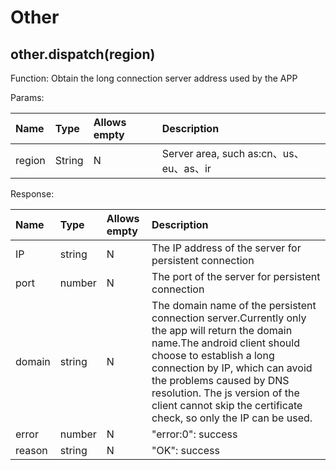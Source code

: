 # Other

## other.dispatch(region)

Function: Obtain the long connection server address used by the APP

Params:

| Name | Type | Allows empty | Description                                                                                                         |
| :----- | :----- | :------- | :--------------------------------- |
| region | String | N        | Server area, such as:cn、us、eu、as、ir |

Response:

| Name | Type | Allows empty | Description                                                                                                         |
| :----- | :----- | :------- | :------- |
| IP     | string | N            | The IP address of the server for persistent connection                                                                                                                                                                                                                                                                           |
| port   | number | N            | The port of the server for persistent connection                                                                                                                                                                                                                                                                                 |
| domain | string | N            | The domain name of the persistent connection server.Currently only the app will return the domain name.The android client should choose to establish a long connection by IP, which can avoid the problems caused by DNS resolution. The js version of the client cannot skip the certificate check, so only the IP can be used. |
| error  | number | N            | "error:0": success                                                                                                                                                                                                                                                                                                               |
| reason | string | N            | "OK": success                                                                                                                                                                                                                                                                                                                    |
